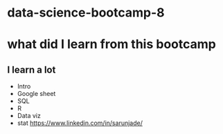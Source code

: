 # data-science-bootcamp-8


# what did I learn from this bootcamp
## I learn a lot

- Intro
- Google sheet
- SQL
- R
- Data viz
- stat
https://www.linkedin.com/in/sarunjade/
